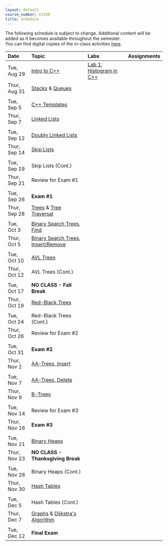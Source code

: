 ```yaml
---
layout: default
course_number: CS350
title: Schedule
---
```


The following schedule is subject to change.
Additional content will be added as it becomes available throughout the semester.<br>
You can find digital copies of the in-class activities [here](activities.html).<br>


**Date**       | **Topic**                                                                                     |  **Labs**                                                   |  **Assignments**                                                           
:--------------|:----------------------------------------------------------------------------------------------|:------------------------------------------------------------|:-----------------------------------------------------------------------    
Tue, Aug 29    |  [Intro to C++](lectures/intro_to_C++.html)                                                   |  [Lab 1: Histogram in C++](labs/lab01.html)                 |                                                                          <!-- [Lab 1: Histogram in C++](labs/lab01.html) -->
Thur, Aug 31   |  [Stacks](lectures/Stacks_lecture.pdf) & [Queues](lectures/Queues_lecture.pdf)                |       |     <!-- Stacks & Queues Activity --> <!-- [Lab 2: Postfix expression evaluator](labs/lab02.html) --> <!-- [Integer Array Stack (Due Sep 11  by 11:59 PM)](assign/assign01.html) -->
||| <!-- ############################################################################################################################################################################################################################################## -->                                                                            
Tue, Sep 5     |  [C++ Templates](lectures/C++_templates.html)                                                 |             |                                                                          <!-- [Lab 3: Value semantics in C++](labs/lab03.html) -->
Thur, Sep  7   |  [Linked Lists](lectures/LinkedList_lecture.pdf)                                              |                                                             |                                                                          <!-- [Lab 4: Benchmarking vector and list](labs/lab04.html) -->
||| <!-- ############################################################################################################################################################################################################################################## -->                                                                            
Tue, Sep 12    |  [Doubly Linked Lists](lectures/DoublyLinkedList_lecture.pdf)                                 |         |                                                                          <!-- [Lab 5: Linked list implementation](labs/lab05.html) --> <!-- [Doubly Linked List (Due Sep 18 by 11:59 PM)](assign/assign02.html) -->
Thur, Sep 14   |  [Skip Lists](lectures/Skip_Lists.pdf)                                                        |                                                             |       <!-- SkipList Find Activity -->
||| <!-- ############################################################################################################################################################################################################################################## -->                                                                            
Tue, Sep 19    |  Skip Lists (Cont.)                                                                           |                                                             |                                                                          <!-- SkipList Insert Activity --> <!-- [SkipList (Due Sep 27 by 11:59 PM)](assign/assign03.html) -->
Thur, Sep 21   |  Review for Exam #1                                                                           |                                                             |                                                                            
||| <!-- ############################################################################################################################################################################################################################################## -->                                                                            
Tue, Sep 26    |  **Exam #1**                                                                                  |                                                             |                                                                            
Thur, Sep 28   |  [Trees](lectures/Trees_lecture.pdf) & [Tree Traversal](lectures/Tree_Traversal_lecture.pdf)  |   |                 <!--[Lab 6: Binary tree traversal algorithms](labs/lab06.html) --> <!-- [RandomArt (Due Oct 9 by 11:59 PM)](assign/assign04.html) -->
||| <!-- ############################################################################################################################################################################################################################################## -->                                                                            
Tue, Oct 3     |  [Binary Search Trees, Find](lectures/Binary_Search_Trees.pdf)                                |                                                             |                                                                            
Thur, Oct 5    |  [Binary Search Trees, Insert/Remove](lectures/Binary_Search_Trees.pdf)                       |                                                             |                                                                          <!-- BST Remove Activity -->
||| <!-- ############################################################################################################################################################################################################################################## -->                                                                            
Tue, Oct 10    |  [AVL Trees](lectures/AVL_Trees.pdf)                                                          |                                                             |                      <!-- AVL Insert Activity --> <!-- [BST (Due Oct 27 by 11:59 PM)](assign/assign05.html) -->
Thur, Oct 12   |  AVL Trees (Cont.)                                                                            |                                                             |                                                                          <!-- AVL Remove Activity -->
||| <!-- ############################################################################################################################################################################################################################################## -->                                                                            
Tue, Oct 17    |  **NO CLASS - Fall Break**                                                                    |                                                             |                                                                            
Thur, Oct 19   |  [Red-Black Trees](lectures/Red-Black_Trees.pdf)                                              |                                                             |                                                                          <!-- RB Insert Activity #1 -->
||| <!-- ############################################################################################################################################################################################################################################## -->                                                                            
Tue, Oct 24    |  Red-Black Trees (Cont.)                                                                      |                                                             |                                                                          <!-- RB Insert Activity #2 -->
Thur, Oct 26   |  Review for Exam #2                                                                           |                                                             |                                                                            
||| <!-- ############################################################################################################################################################################################################################################## -->                                                                            
Tue, Oct 31    |  **Exam #2**                                                                                  |                                                             |                                                                            
Thur, Nov 2    |  [AA-Trees, Insert](lectures/AA-tree_lecture.pdf)                                             |                                                             |                   <!-- AA Insert Activity --> <!-- [AATree (Due Nov 14 by 11:59 PM)](assign/assign06.html) -->
||| <!-- ############################################################################################################################################################################################################################################## -->                                                                            
Tue, Nov 7     |  [AA-Trees, Delete](lectures/AA-tree_lecture.pdf)                                             |                                                             |                                                                          <!-- AA Delete Activity -->
Thur, Nov 9    |  [B-Trees](lectures/B-Trees.pdf)                                                              |                                                             |                                                                          <!-- B-Trees Activity -->
||| <!-- ############################################################################################################################################################################################################################################## -->                                                                            
Tue, Nov 14    |  Review for Exam #3                                                                           |                                                             |                                                                            
Thur, Nov 16   |  **Exam #3**                                                                                  |                                                             |                                                                            
||| <!-- ############################################################################################################################################################################################################################################## -->                                                                            
Tue, Nov 21    |  [Binary Heaps](lectures/Heaps.pdf)                                                           |                                                             |               <!-- Binary Heap Activity --> <!-- [Binary Heap (Due Dec 4 by 11:59 PM)](assign/assign07.html) -->
Thur, Nov 23   |  **NO CLASS - Thanksgiving Break**                                                            |                                                             |                                                                            
||| <!-- ############################################################################################################################################################################################################################################## -->                                                                            
Tue, Nov 28    |  Binary Heaps (Cont.)                                                                         |                                                             |                                                                            
Thur, Nov 30   |  [Hash Tables](lectures/Hash_Tables.pdf)                                                      |                                                             |               <!-- Hash Tables Activity --> <!-- [Hash Table (Due Dec 11 by 11:59 PM)](assign/assign08.html) -->
||| <!-- ############################################################################################################################################################################################################################################## -->                                                                            
Tue, Dec  5    |  Hash Tables (Cont.)                                                                          |                                                             |                                                                            
Thur, Dec 7    |  [Graphs](lectures/Graphs.pdf) & [Dijkstra's Algorithm](lectures/Dijkstras_Algorithm.pdf)     |                                                             |                                                                            
||| <!-- ############################################################################################################################################################################################################################################## -->                                                                            
Tue, Dec 12    |  **Final Exam**                                                                               |                                                             |                                                                        
